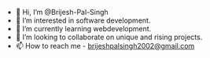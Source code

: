 - 👋 Hi, I’m @Brijesh-Pal-Singh
- 👀 I’m interested in software development.
- 🌱 I’m currently learning webdevelopment.
- 💞️ I’m looking to collaborate on unique and rising projects.
- 📫 How to reach me - brijeshpalsingh2002@gmail.com

<!---
Brijesh-Pal-Singh/Brijesh-Pal-Singh is a ✨ special ✨ repository because its `README.md` (this file) appears on your GitHub profile.
You can click the Preview link to take a look at your changes.
--->
